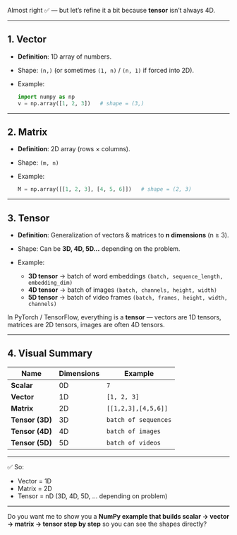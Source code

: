 Almost right ✅ — but let’s refine it a bit because **tensor** isn’t always 4D.

---

## **1. Vector**

* **Definition**: 1D array of numbers.
* Shape: `(n,)` (or sometimes `(1, n)` / `(n, 1)` if forced into 2D).
* Example:

  ```python
  import numpy as np
  v = np.array([1, 2, 3])   # shape = (3,)
  ```

---

## **2. Matrix**

* **Definition**: 2D array (rows × columns).
* Shape: `(m, n)`
* Example:

  ```python
  M = np.array([[1, 2, 3], [4, 5, 6]])   # shape = (2, 3)
  ```

---

## **3. Tensor**

* **Definition**: Generalization of vectors & matrices to **n dimensions** (n ≥ 3).
* Shape: Can be **3D, 4D, 5D...** depending on the problem.
* Example:

  * **3D tensor** → batch of word embeddings `(batch, sequence_length, embedding_dim)`
  * **4D tensor** → batch of images `(batch, channels, height, width)`
  * **5D tensor** → batch of video frames `(batch, frames, height, width, channels)`

In PyTorch / TensorFlow, everything is a **tensor** — vectors are 1D tensors, matrices are 2D tensors, images are often 4D tensors.

---

## **4. Visual Summary**

| Name            | Dimensions | Example              |
| --------------- | ---------- | -------------------- |
| **Scalar**      | 0D         | `7`                  |
| **Vector**      | 1D         | `[1, 2, 3]`          |
| **Matrix**      | 2D         | `[[1,2,3],[4,5,6]]`  |
| **Tensor (3D)** | 3D         | `batch of sequences` |
| **Tensor (4D)** | 4D         | `batch of images`    |
| **Tensor (5D)** | 5D         | `batch of videos`    |

---

✅ So:

* Vector = 1D
* Matrix = 2D
* Tensor = nD (3D, 4D, 5D, … depending on problem)

---

Do you want me to show you a **NumPy example that builds scalar → vector → matrix → tensor step by step** so you can see the shapes directly?
